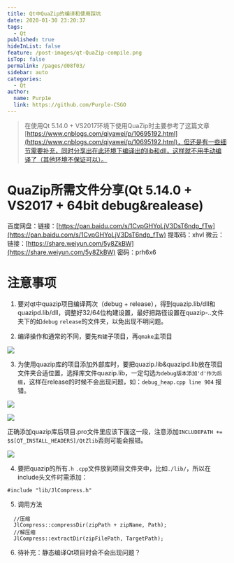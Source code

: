 ```yaml
---
title: Qt中QuaZip的编译和使用踩坑
date: 2020-01-30 23:20:37
tags: 
  - Qt
published: true
hideInList: false
feature: /post-images/qt-QuaZip-compile.png
isTop: false
permalink: /pages/d08f03/
sidebar: auto
categories: 
  - Qt
author: 
  name: Purp1e
  link: https://github.com/Purple-CSGO
---
```

> 在使用Qt 5.14.0 + VS2017环境下使用QuaZip时主要参考了这篇文章[https://www.cnblogs.com/qiyawei/p/10695192.html](https://www.cnblogs.com/qiyawei/p/10695192.html)，但还是有一些细节需要补充，同时分享出在此环境下编译出的lib和dll，这样就不用手动编译了（其他环境不保证可以）。

# QuaZip所需文件分享(Qt 5.14.0 + VS2017 + 64bit debug&realease)

百度网盘：链接：[https://pan.baidu.com/s/1CvpGHYoLjV3DsT6ndp_fTw](https://pan.baidu.com/s/1CvpGHYoLjV3DsT6ndp_fTw) 提取码：xhvl
微云：链接：[https://share.weiyun.com/5y8ZkBW](https://share.weiyun.com/5y8ZkBW) 密码：prh6x6

# 注意事项

1. 要对qt中quazip项目编译两次（debug + release），得到quazip.lib/dll和quazipd.lib/dll，调整好32/64位构建设置，最好把路径设置在quazip-..文件夹下的如`debug` `release`的文件夹，以免出现不明问题。

2. 编译操作和通常的不同，要先`构建`子项目，再`qmake`主项目

![](https://gitee.com/Purple-CSGO/Purp1e-Image-Hosting/raw/master/20200329232101.png)

3. 为使用quazip库的项目添加外部库时，要把quazip.lib&quazipd.lib放在项目文件夹合适位置，选择库文件quazip.lib，一定勾选`为debug版本添加'd'作为后缀`，这样在release的时候不会出现问题，如：`debug_heap.cpp line 904` 报错。

![](https://gitee.com/Purple-CSGO/Purp1e-Image-Hosting/raw/master/20200329232118.png)

![](https://gitee.com/Purple-CSGO/Purp1e-Image-Hosting/raw/master/20200329232127.png)

正确添加quazip库后项目.pro文件里应该下面这一段，注意添加`INCLUDEPATH += $$[QT_INSTALL_HEADERS]/QtZlib`否则可能会报错。

![](https://gitee.com/Purple-CSGO/Purp1e-Image-Hosting/raw/master/20200329232135.png)

4. 要把quazip的所有`.h` `.cpp`文件放到项目文件夹中，比如`./lib/`，所以在include头文件时需添加：

```
#include "lib/JlCompress.h"
```

5. 调用方法

```
  //压缩
  JlCompress::compressDir(zipPath + zipName, Path);
  //解压缩
  JlCompress::extractDir(zipFilePath, TargetPath);
```

6. 待补充：静态编译Qt项目时会不会出现问题？

